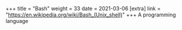 +++
title = "Bash"
weight = 33
date = 2021-03-06
[extra]
link = "https://en.wikipedia.org/wiki/Bash_(Unix_shell)"
+++
A programming language

